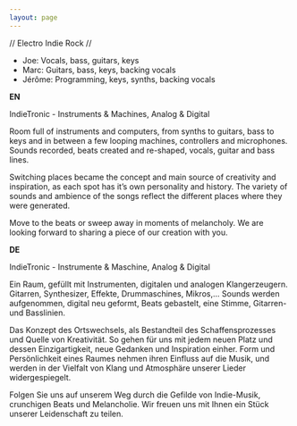 ```yaml
---
layout: page
---
```


// Electro Indie Rock //

* Joe: Vocals, bass, guitars, keys
* Marc: Guitars, bass, keys, backing vocals
* Jérôme: Programming, keys, synths, backing vocals

**EN**

IndieTronic - Instruments & Machines, Analog & Digital

Room full of instruments and computers, from synths to guitars, bass to keys and in between a few looping machines, controllers and microphones. Sounds recorded, beats created and re-shaped, vocals, guitar and bass lines. 

Switching places became the concept and main source of creativity and inspiration, as each spot has it’s own personality and history. The variety of sounds and ambience of the songs reflect the different places where they were generated. 

Move to the beats or sweep away in moments of melancholy. We are looking forward to sharing a piece of our creation with you.

**DE**

IndieTronic - Instrumente & Maschine, Analog & Digital

Ein Raum, gefüllt mit Instrumenten, digitalen und analogen Klangerzeugern. Gitarren, Synthesizer, Effekte, Drummaschines, Mikros,... Sounds werden aufgenommen, digital neu geformt, Beats gebastelt, eine Stimme, Gitarren-und Basslinien. 

Das Konzept des Ortswechsels, als Bestandteil des Schaffensprozesses und Quelle von Kreativität. So gehen für uns mit jedem neuen Platz und dessen Einzigartigkeit, neue Gedanken und Inspiration einher. Form und Persönlichkeit eines Raumes nehmen ihren Einfluss auf die Musik, und werden in der Vielfalt von Klang und Atmosphäre unserer Lieder widergespiegelt.

Folgen Sie uns auf unserem Weg durch die Gefilde von Indie-Musik, crunchigen Beats und Melancholie. Wir freuen uns mit Ihnen ein Stück unserer Leidenschaft zu teilen.

